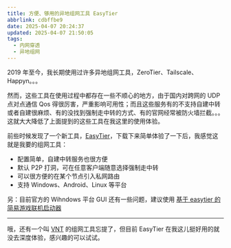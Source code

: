 ```yaml
---
title: 方便、够用的异地组网工具 EasyTier
abbrlink: cdbffbe9
date: 2025-04-07 20:24:37
updated: 2025-04-07 21:50:05
tags:
  - 内网穿透
  - 异地组网
---
```


2019 年至今，我长期使用过许多异地组网工具，ZeroTier、Tailscale、Happyn。。。

然而，这些工具在使用过程中都存在一些不顺心的地方，由于国内对跨网的 UDP 点对点通信 Qos 得很厉害，严重影响可用性；而且这些服务有的不支持自建中转或者自建很麻烦、有的没找到强制走中转的方式、有的官网经常被防火墙拦截。。。这就大大降低了上面提到的这些工具在我这里的使用体验。

前些时候发现了一个新工具，[EasyTier](https://github.com/EasyTier/EasyTier)，下载下来简单体验了一下后，我感觉这就是我要的组网工具：

- 配置简单，自建中转服务也很方便
- 默认 P2P 打洞，可在任意客户端随意选择强制走中转
- 可以很方便的在某个节点引入私网路由
- 支持 Windows、Android、Linux 等平台

另：目前官方的 Wihndows 平台 GUI 还有一些问题，建议使用 [基于 easytier 的简易游戏联机启动器](https://github.com/EasyTier/EasytierGame)

---

哦，还有一个叫 [VNT](https://rustvnt.com/) 的组网工具忘提了，但目前 EasyTier 在我这儿挺好用的就没去深度体验，感兴趣的可以试试。
